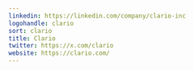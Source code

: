```yaml
---
linkedin: https://linkedin.com/company/clario-inc
logohandle: clario
sort: clario
title: Clario
twitter: https://x.com/clario
website: https://clario.com/
---
```

